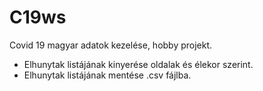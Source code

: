 # C19ws
Covid 19 magyar adatok kezelése, hobby projekt.

- Elhunytak listájának kinyerése oldalak és élekor szerint.
- Elhunytak listájának mentése .csv fájlba.
